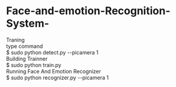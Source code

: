 # Face-and-emotion-Recognition-System-
Traning                                                                                                                       
type command                                                                                                                   
$ sudo python detect.py --picamera 1                                                                                           
Building Trainner                                                                                                               
$ sudo python train.py                                                                                                         
Running Face And Emotion Recognizer                                                                                             
$ sudo python recognizer.py --picamera 1                                                                                       

